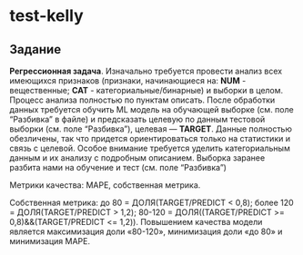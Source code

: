 # test-kelly

## Задание
**Регрессионная задача**. Изначально требуется провести анализ всех имеющихся признаков (признаки, начинающиеся на: **NUM** - вещественные; **CAT** - категориальные/бинарные) и выборки в целом. Процесс анализа полностью по пунктам описать. После обработки данных требуется обучить ML модель на обучающей выборке (см. поле “Разбивка” в файле) и предсказать целевую по данным тестовой выборки (см. поле “Разбивка”), целевая — **TARGET**. Данные полностью обезличены, так что придется ориентироваться только на статистики и связь с целевой. Особое внимание требуется уделить категориальным данным и их анализу с подробным описанием. Выборка заранее разбита нами на обучение и тест (см. поле “Разбивка”) <br>

Метрики качества: MAPE, собственная метрика. <br>

Собственная метрика: до 80 = ДОЛЯ(TARGET/PREDICT < 0,8); более 120 = ДОЛЯ(TARGET/PREDICT > 1,2); 80-120 = ДОЛЯ((TARGET/PREDICT >= 0,8)&&(TARGET/PREDICT <= 1,2)). Повышением качества модели является максимизация доли «80-120», минимизация доли «до 80» и минимизация MAPE.
